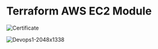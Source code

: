 # Terraform AWS EC2 Module
![Certificate](https://github.com/user-attachments/assets/19174069-66b5-475a-a8a1-e962c7e578b7)

![Devops1-2048x1338](C:\Users\doppa.gopal\Downloads\Devops1-2048x1338.jpeg)
